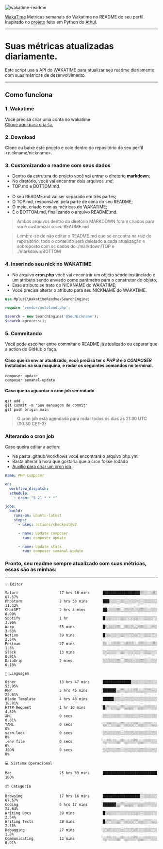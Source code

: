 ![wakatime-readme](https://socialify.git.ci/bymatheus/wakatime-readme/image?description=1&descriptionEditable=M%C3%A9tricas%20semanais%20do%20Wakatime%20no%20seu%20README%20de%20perfil.&font=KoHo&forks=1&language=1&owner=1&pattern=Signal&stargazers=1&theme=Dark)

[WakaTime](https://wakatime.com) Metricas semanais do Wakatime no README do seu perfil. <br>
Inspirado no [projeto](https://github.com/athul/waka-readme) feito em Python do [Athul](https://github.com/athul).
___

# Suas métricas atualizadas diariamente.
Este script usa a API do WAKATIME para atualizar seu readme diariamente com suas métricas de desenvolvimento.

___

## Como funciona

### 1. Wakatime
Você precisa criar uma conta no wakatime <br>
[Clique aqui para cria-la.](https://wakatime.com) 

### 2. Download
Clone ou baixe este projeto e cole dentro do repositório do seu perfil <nickname/nickname>.

### 3. Customizando o readme com seus dados
- Dentro da estrutura do projeto você vai entrar o diretorio **markdown**;  
- No diretório, você vai encontrar dois arquivos *.md*;
- TOP.md e BOTTOM.md.
<br><br>
- O seu README.md vai ser separado em três partes; 
- O TOP.md, responsável pela parte de cima do seu README;
- O meio, criado com as métricas do WAKATIME;
- E o BOTTOM.md, finalizando o arquivo README.md.<br>

> Ambos arquivos dentro do diretório MARKDOWN foram criados para você customizar o seu README.md

> Lembre-se de não editar o README.md que se encontra na raiz do repositório, todo o conteúdo será deletado a cada atualização e sobreposto com os dados do ./markdown/TOP e ./markdown/BOTTOM

### 4. Inserindo seu nick no WAKATIME
- No arquivo **cron.php** você vai encontrar um objeto sendo instânciado e um atributo sendo enviado como parâmetro para o construtor do objeto;
- Esse atributo se trata do NICKNAME do WAKATIME;
- Você precisa alterar o atributo para seu NICKNAME do WAKATIME.

```php
use MplusC\WakatimeReadme\SearchEngine;

require 'vendor/autoload.php';

$search = new SearchEngine('@SeuNickname');
$search->process();
```

### 5. Commitando
Você pode escolher entre commitar o README já atualizado ou esperar que a action do GitHub o faça. <br>

#### Caso queira enviar atualizado, você precisa ter o *PHP 8* e o *COMPOSER* instalados na sua maquina, e rodar os seguintes comandos no terminal.
```composer
composer update
composer semanal-update 
```

#### Caso queira aguardar o cron job ser rodado 
```git 
git add .
git commit -m "Sua mensagem de commit"
git push origin main
```

>O cron job está agendado para rodar todos os dias as 21:30 UTC (00:30 CET-3) 

### Alterando o cron job
Caso queira editar a action:

- Na pasta .github/workflows você encontrará o arquivo php.yml
- Basta alterar a hora que gostaria que o cron fosse rodado
- [Auxilio para criar um cron job](https://crontab.guru)

```yml
name: PHP Composer

on:
  workflow_dispatch:
  schedule:
    - cron: "5 21 * * *"

jobs:
  build:
    runs-on: ubuntu-latest
    steps:
      - uses: actions/checkout@v2

      - name: Update composer
        run: composer update

      - name: Update stats
        run: composer semanal-update
```

### Pronto, seu readme sempre atualizado com suas métricas, essas são as minhas:

___
```text
💡 Editor

Safari                   17 hrs 16 mins      █████████████████░░░░░░░░     67.57%
PhpStorm                 2 hrs 53 mins       ███░░░░░░░░░░░░░░░░░░░░░░     11.32%
ChatGPT                  2 hrs 4 mins        ██░░░░░░░░░░░░░░░░░░░░░░░      8.09%
Spotify                  1 hr                █░░░░░░░░░░░░░░░░░░░░░░░░      3.96%
Warp                     55 mins             █░░░░░░░░░░░░░░░░░░░░░░░░      3.63%
Notion                   39 mins             █░░░░░░░░░░░░░░░░░░░░░░░░      2.54%
Postman                  27 mins             ░░░░░░░░░░░░░░░░░░░░░░░░░       1.8%
Slack                    13 mins             ░░░░░░░░░░░░░░░░░░░░░░░░░      0.91%
DataGrip                 2 mins              ░░░░░░░░░░░░░░░░░░░░░░░░░      0.18%
```
```text
💬 Linguagem

Other                    13 hrs 47 mins      █████████████░░░░░░░░░░░░     53.95%
PHP                      5 hrs 46 mins       ██████░░░░░░░░░░░░░░░░░░░     22.61%
Blade Template           4 hrs 48 mins       █████░░░░░░░░░░░░░░░░░░░░     18.81%
HTTP Request             1 hr 10 mins        █░░░░░░░░░░░░░░░░░░░░░░░░      4.62%
XML                      0 secs              ░░░░░░░░░░░░░░░░░░░░░░░░░      0.01%
YAML                     0 secs              ░░░░░░░░░░░░░░░░░░░░░░░░░         0%
yarn.lock                0 secs              ░░░░░░░░░░░░░░░░░░░░░░░░░         0%
.env file                0 secs              ░░░░░░░░░░░░░░░░░░░░░░░░░         0%
JSON                     0 secs              ░░░░░░░░░░░░░░░░░░░░░░░░░         0%
```
```text
💻 Sistema Operacional

Mac                      25 hrs 33 mins      █████████████████████████       100%
```
```text
📦 Categoria

Browsing                 17 hrs 16 mins      █████████████████░░░░░░░░     67.57%
Coding                   6 hrs 17 mins       ██████░░░░░░░░░░░░░░░░░░░     24.64%
Writing Docs             39 mins             █░░░░░░░░░░░░░░░░░░░░░░░░      2.54%
Writing Tests            38 mins             █░░░░░░░░░░░░░░░░░░░░░░░░      2.53%
Debugging                27 mins             ░░░░░░░░░░░░░░░░░░░░░░░░░       1.8%
Communicating            13 mins             ░░░░░░░░░░░░░░░░░░░░░░░░░      0.91%
```
